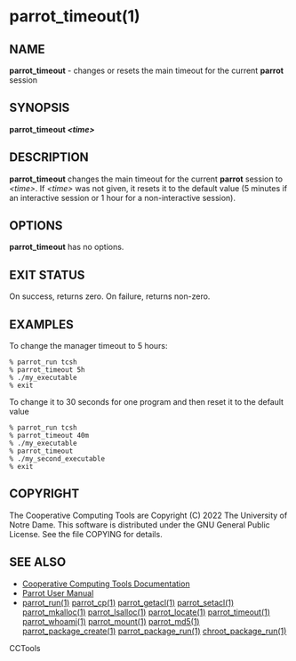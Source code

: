 






















# parrot_timeout(1)

## NAME
**parrot_timeout** - changes or resets the main timeout for the current **parrot** session

## SYNOPSIS
**parrot_timeout _&lt;time&gt;_**

## DESCRIPTION

**parrot_timeout** changes the main timeout for the current **parrot** session to
_&lt;time&gt;_.  If _&lt;time&gt;_ was not given, it resets it to the default value (5 minutes if
an interactive session or 1 hour for a non-interactive session).

## OPTIONS

**parrot_timeout** has no options.

## EXIT STATUS
On success, returns zero.  On failure, returns non-zero.

## EXAMPLES

To change the manager timeout to 5 hours:

```
% parrot_run tcsh
% parrot_timeout 5h
% ./my_executable
% exit
```

To change it to 30 seconds for one program and then reset it to the default value
```
% parrot_run tcsh
% parrot_timeout 40m
% ./my_executable
% parrot_timeout
% ./my_second_executable
% exit
```

## COPYRIGHT

The Cooperative Computing Tools are Copyright (C) 2022 The University of Notre Dame.  This software is distributed under the GNU General Public License.  See the file COPYING for details.

## SEE ALSO


- [Cooperative Computing Tools Documentation]("../index.html")
- [Parrot User Manual]("../parrot.html")
- [parrot_run(1)](parrot_run.md) [parrot_cp(1)](parrot_cp.md) [parrot_getacl(1)](parrot_getacl.md)  [parrot_setacl(1)](parrot_setacl.md)  [parrot_mkalloc(1)](parrot_mkalloc.md)  [parrot_lsalloc(1)](parrot_lsalloc.md)  [parrot_locate(1)](parrot_locate.md)  [parrot_timeout(1)](parrot_timeout.md)  [parrot_whoami(1)](parrot_whoami.md)  [parrot_mount(1)](parrot_mount.md)  [parrot_md5(1)](parrot_md5.md)  [parrot_package_create(1)](parrot_package_create.md)  [parrot_package_run(1)](parrot_package_run.md)  [chroot_package_run(1)](chroot_package_run.md)


CCTools
